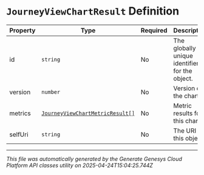 # `JourneyViewChartResult` Definition

| Property | Type | Required | Description |
|----------|------|----------|-------------|
| id | `string` | No | The globally unique identifier for the object. |
| version | `number` | No | Version of the chart |
| metrics | [`JourneyViewChartMetricResult[]`](journeyviewchartmetricresult-definition.md) | No | Metric results for this chart |
| selfUri | `string` | No | The URI for this object |

---

*This file was automatically generated by the Generate Genesys Cloud Platform API classes utility on 2025-04-24T15:04:25.744Z*